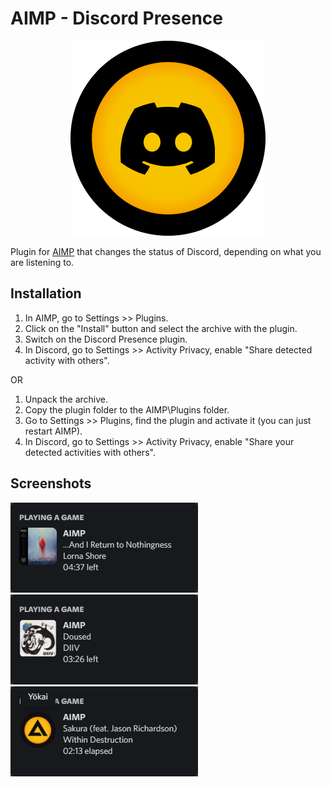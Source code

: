 # AIMP - Discord Presence

<p align="center">
  <img src=".github/aimp-discord-312.png">
</p>

Plugin for [AIMP](https://aimp.ru/) that changes the status of Discord, depending on what you are listening to.

## Installation
1. In AIMP, go to Settings >> Plugins.
2. Click on the "Install" button and select the archive with the plugin.
3. Switch on the Discord Presence plugin.
4. In Discord, go to Settings >> Activity Privacy, enable "Share detected activity with others".

OR

1. Unpack the archive.
2. Copy the plugin folder to the AIMP\Plugins folder.
3. Go to Settings >> Plugins, find the plugin and activate it (you can just restart AIMP).
4. In Discord, go to Settings >> Activity Privacy, enable "Share your detected activities with others".

## Screenshots
![Screenshot1](.github/screenshots/1.png)
![Screenshot2](.github/screenshots/2.png)
![Screenshot3](.github/screenshots/3.png)